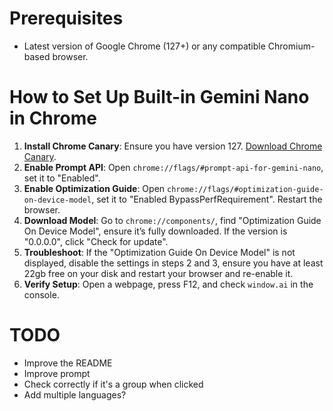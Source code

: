 
# Prerequisites

- Latest version of Google Chrome (127+) or any compatible Chromium-based browser.

# How to Set Up Built-in Gemini Nano in Chrome

1. **Install Chrome Canary**: Ensure you have version 127. [Download Chrome Canary](https://google.com/chrome/canary/).
2. **Enable Prompt API**: Open `chrome://flags/#prompt-api-for-gemini-nano`, set it to "Enabled".
3. **Enable Optimization Guide**: Open `chrome://flags/#optimization-guide-on-device-model`, set it to "Enabled BypassPerfRequirement". Restart the browser.
4. **Download Model**: Go to `chrome://components/`, find "Optimization Guide On Device Model", ensure it’s fully downloaded. If the version is "0.0.0.0", click "Check for update".
5. **Troubleshoot**: If the "Optimization Guide On Device Model" is not displayed, disable the settings in steps 2 and 3, ensure you have at least 22gb free on your disk and restart your browser and re-enable it.
6. **Verify Setup**: Open a webpage, press F12, and check `window.ai` in the console.

# TODO
* Improve the README 
* Improve prompt
* Check correctly if it's a group when clicked
* Add multiple languages?